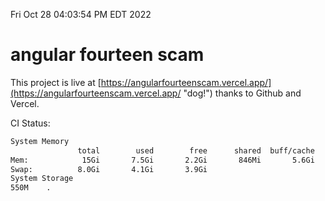 Fri Oct 28 04:03:54 PM EDT 2022

# angular fourteen scam


This project is live at [https://angularfourteenscam.vercel.app/](https://angularfourteenscam.vercel.app/ "dog!") thanks to Github and Vercel.

CI Status: 

```bash
System Memory
               total        used        free      shared  buff/cache   available
Mem:            15Gi       7.5Gi       2.2Gi       846Mi       5.6Gi       6.6Gi
Swap:          8.0Gi       4.1Gi       3.9Gi
System Storage
550M	.
```
```bash
